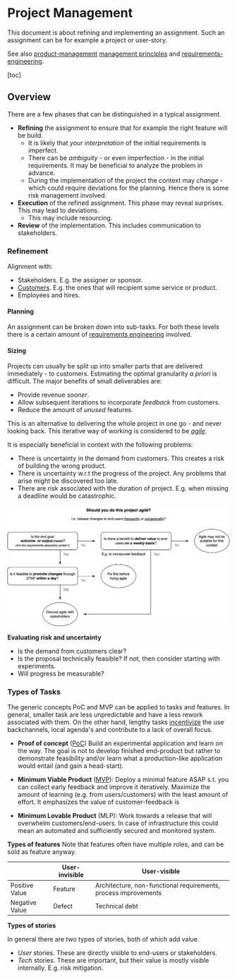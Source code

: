 # Project Management

This document is about refining and implementing an assignment. Such an assignment can be for example a project or user-story.

See also [product-management](product-management.md)  [management principles](management-principles.md) and [requirements-engineering](requirements-engineering.md).

[toc]

## Overview

There are a few phases that can be distinguished in a typical assignment.

- **Refining** the assignment to ensure that for example the right feature will be build.
    - It is likely that *your interpretation* of the initial requirements is imperfect.
    - There can be *ambiguity* - or even imperfection - in the initial requirements. It may be beneficial to analyze the problem in advance.
    - During the implementation of the project the context may *change* - which could require deviations for the planning. Hence there is some risk management involved.
- **Execution** of the refined assignment. This phase may reveal surprises. This may lead to deviations.
    - This may include resourcing.
- **Review** of the implementation. This includes communication to stakeholders.



### Refinement

Alignment with:

- Stakeholders. E.g. the assigner or sponsor.
- [Customers](https://en.wikipedia.org/wiki/Customer). E.g. the ones that will recipient some service or product.
- Employees and hires.



#### Planning

An assignment can be broken down into sub-tasks. For both these levels there is a certain amount of [requirements engineering](requirements-engineering.md) involved.



#### Sizing

Projects can usually be split up into smaller parts that are delivered immediately - to customers. Estimating the optimal granularity *a priori* is difficult. The major benefits of small deliverables are:

- Provide revenue *sooner*.
- Allow subsequent iterations to incorporate *feedback* from customers.
- Reduce the amount of *unused* features.

This is an alternative to delivering the whole project in one go - and never looking back. This iterative way of working is considered to be [*agile*](scrum-guide.md).

It is especially beneficial in context with the following problems:

- There is uncertainty in the demand from customers. This creates a risk of building the wrong product.
- There is uncertainty w.r.t the progress of the project. Any problems that arise might be discovered too late.
- There are risk associated with the duration of project. E.g. when missing a deadline would be catastrophic.

![choosing-agile](img/choosing-agile.png)



**Evaluating risk and uncertainty**

- Is the demand from customers clear?
- Is the proposal technically feasible? If not, then consider starting with experiments.
- Will progress be measurable?



### Types of Tasks

The generic concepts PoC and MVP can be applied to tasks and features. In general, smaller task are less unpredictable and have a less rework associated with them. On the other hand, lengthy tasks [incentivize](https://medium.com/hackernoon/wip-it-real-good-66aa710178fd) the use backchannels, local agenda's and contribute to a lack of overall focus.

- **Proof of concept** ([PoC](https://en.wikipedia.org/wiki/Proof_of_concept))
    Build an experimental application and learn on the way. The goal is not to develop finished end-product but rather to demonstrate feasibility and/or learn what a production-like application would entail (and gain a head-start).

- **Minimum Viable Product** ([MVP](https://en.wikipedia.org/wiki/Minimum_viable_product)): 
    Deploy a minimal feature ASAP s.t. you can collect early feedback and improve it iteratively. Maximize the amount of learning (e.g. from users/customers) with the least amount of effort. It emphasizes the value of customer-feedback is 
- **Minimum Lovable Product** (MLP): 
    Work towards a release that will overwhelm customers/end-users. In case of infrastructure this could mean an automated and sufficiently secured and monitored system.



**Types of features**
Note that features often have multiple roles, and can be sold as feature anyway.

|                | User-invisible | User-visible                                                 |
| -------------- | -------------- | ------------------------------------------------------------ |
| Positive Value | Feature        | Architecture, non-functional requirements, process improvements |
| Negative Value | Defect         | Technical debt                                               |



**Types of stories**

In general there are two types of stories, both of which add value.

- *User* stories. These are directly visible to end-users or stakeholders.
- *Tech* stories. These are important, but their value is mostly visible internally. E.g. risk mitigation.

